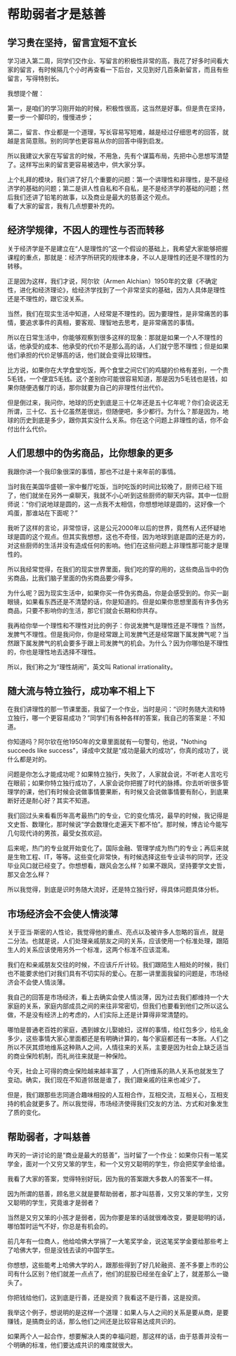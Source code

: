 # 帮助弱者才是慈善
## 学习贵在坚持，留言宜短不宜长
学习进入第二周，同学们交作业、写留言的积极性非常的高，我花了好多时间看大家的留言，有时候隔几个小时再查看一下后台，又见到好几百条新留言，而且有些留言，写得特别长。

我想提个醒：

第一，是咱们的学习刚开始的时候，积极性很高，这当然是好事。但是贵在坚持，要一步一个脚印的，慢慢进步；

第二，留言、作业都是一个道理，写长容易写短难，越是经过仔细思考的回答，就越是言简意赅。别的同学也更容易从你的回答中得到启发。

所以我建议大家在写留言的时候，不用急，先有个谋篇布局，先把中心思想写清楚了。这样写出来的留言更容易被选中，供大家分享。

上个礼拜的模块，我们讲了好几个重要的问题：第一个讲理性和非理性，是不是经济学的基础的问题；第二是讲人性自私和不自私，是不是经济学的基础的问题；然后我们还讲了铅笔的故事，以及商业是最大的慈善这个观点。<br>看了大家的留言，我有几点想要补充的。

## 经济学规律，不因人的理性与否而转移
 关于经济学是不是建立在“人是理性的”这一个假设的基础上，我希望大家能够把握课程的重点，那就是：经济学所研究的规律本身，不以人是理性的还是不理性的为转移。

正是因为这样，我们才说，阿尔钦（Armen Alchian）1950年的文章《不确定性，进化和经济理论》，给经济学找到了一个非常坚实的基础，因为人具体是理性还是不理性的，跟它没关系。

当然，我们在现实生活中知道，人经常是不理性的。因为要理性，是非常痛苦的事情，要追求事件的真相，要客观、理智地去思考，是非常痛苦的事情。

所以在日常生活中，你能够观察到很多这样的现象：那就是如果一个人不理性的话，他承受的成本、他承受的代价不是那么高的话，人们就宁愿不理性；但是如果他们承担的代价足够高的话，他们就会变得比较理性。

比方说，如果你在大学食堂吃饭，两个食堂之间它们的鸡腿的价格有差别，一个贵5毛钱，一个便宜5毛钱。这个差别你可能很容易知道，那是因为5毛钱也是钱，如果你随便选餐厅的话，那你就要为自己的非理性付出代价。

但是倒过来，我问你，地球的历史到底是三十亿年还是五十亿年呢？你们会说这无所谓，三十亿、五十亿虽然差很远，但随便吧，多少都行。为什么？那是因为，地球的历史到底是多少，跟你其实没什么关系。你在这个问题上非理性的话，你不会付出什么代价。
## 人们思想中的伪劣商品，比你想象的更多
我跟你讲一个我印象很深的事情，那也不过是十来年前的事情。

当时我在美国华盛顿一家中餐厅吃饭，当时吃饭的时间比较晚了，厨师已经下班了，他们就坐在另外一桌聊天，我就不小心听到这些厨师的聊天内容。其中一位厨师说：“你们说地球是圆的，这一点我不太相信，你想想地球是圆的，这好像一个鸡蛋，那谁站在下面呢？”

我听了这样的言论，非常惊讶，这是公元2000年以后的世界，竟然有人还怀疑地球是圆的这个观点。但其实我想想，这也不奇怪，因为地球到底是圆的还是方的，对这些厨师的生活并没有造成任何的影响。他们在这些问题上非理性那可能才是理性的。

所以我经常觉得，在我们的现实世界里面，我们吃的穿的用的，这些商品当中的伪劣商品，比我们脑子里面的伪劣商品要少得多。

为什么呢？因为现实生活中，如果你买一件伪劣商品，你是会感受到的。你买一副眼镜，如果看东西还是不清楚的话，你是知道的。但是如果你思想里面有许多伪劣商品，只要不影响你的生活，那它们就会长期和你共存。

我再给你举一个理性和不理性对比的例子：你说发脾气是理性还是不理性？当然，发脾气不理性。但是我问你，你是经常跟上司发脾气还是经常跟下属发脾气呢？当然跟下属发脾气的机会要多于跟上司发脾气的机会。为什么？因为你哪怕是不理性的，你也是理性地去选择不理性。

所以，我们称之为“理性胡闹”，英文叫 Rational irrationality。
## 随大流与特立独行，成功率不相上下
在我们讲理性的那一节课里面，我留了一个作业，当时是问：“识时务随大流和特立独行，哪一个更容易成功？”同学们有各种各样的答案，我自己的答案是：不知道。

你知道吗？阿尔钦在他1950年的文章里面就有一句警句，他说，"Nothing succeeds like success"，译成中文就是“成功是最大的成功”，你真的成功了，说什么都是对的。

问题是你怎么才能成功呢？如果特立独行，失败了，人家就会说，不听老人言吃亏在眼前；如果你特立独行成功了，人家会说你把握了时代的脉搏。你去听听很多管理学的课，他们有时候会说做事情要果断，有时候又会说做事情要有耐心，到底果断好还是耐心好？其实不知道。

我们回过头来看看历年高考最热门的专业，它的变化情况，最早的时候，我记得是文史哲、数理化，那时候说“学会数理化走遍天下都不怕”。那时候，博古论今能写几句现代诗的男孩，最受女孩欢迎。

后来呢，热门的专业就开始变化了。国际金融、管理学成为热门的专业；再后来就是生物工程、IT，等等。这些变化非常快，有时候选择这些专业读书的同学，还没毕业风口就已经变了。你想想看，跟风会怎么样？如果不跟风，坚持要学文史哲，那又会怎么样？

所以我觉得，到底是识时务随大流好，还是特立独行好，得具体问题具体分析。
## 市场经济会不会使人情淡薄
关于亚当·斯密的人性论，我觉得他的重点、亮点以及被许多人忽略的盲点，就是二分法。也就是说，人们处理亲戚朋友之间的关系，应该使用一个标准处理，跟陌生人的关系应该使用另外一个标准，这两个标准不应该混淆。

我们在和亲戚朋友交往的时候，不应该斤斤计较。我们跟陌生人相处的时候，我们也不能要求他们对我们具有不切实际的爱心。在那一讲里面我留的问题是，市场经济会不会使人情淡薄。

我自己的回答是市场经济，看上去确实会使人情淡薄，因为过去我们都维持一个大家庭的关系，家庭内部成员之间的来往非常密切，但我们也要看到他们之所以这么做，不是没有经济上的考虑的，人们实际上还是计算得非常清楚的。

哪怕是普通老百姓的家庭，遇到嫁女儿娶媳妇，这样的事情，给红包多少，给礼金多少，这些事情大家心里面都还是有明确计算的，每个家庭都还有一本账。人们之所以不厌其烦地维系这种熟人之间，人情往来的关系，主要是因为社会上缺乏适当的商业保险机制，而礼尚往来就是一种保险。

今天，社会上可得的商业保险越来越丰富了 ，人们所维系的熟人关系也就发生了变动。确实，我们现在不知道邻居是谁了，我们跟亲戚的往来也减少了。

但是，我们跟那些志同道合趣味相投的人互相合作，互相交流，互相关心，互相支持的机会就更多了。所以我觉得，市场经济使得我们交友的方法、方式和对象发生了质的变化。
## 帮助弱者，才叫慈善
昨天的一讲讨论的是“商业是最大的慈善”，当时留了一个作业：如果你只有一笔奖学金，面对一个又穷又笨的学生，和一个又穷又聪明的学生，你会把奖学金给谁。

我看了大家的答案，觉得特别好玩，因为我的答案跟大多数人的答案不一样。

因为所谓的慈善，顾名思义就是要帮助弱者，那才叫慈善，又穷又笨的学生，又穷又聪明的学生，究竟谁才是弱者？

当然是又穷又笨的小孩才是弱者，因为你要是笨的话就很难改变，要是聪明的话，哪怕暂时运气不好，你总是有机会的。

前几年有一位商人，他给哈佛大学捐了一大笔奖学金，说这笔奖学金要给那些考上了哈佛大学，但是没钱去读的中国学生。

你想想，这些能考上哈佛大学的人，跟那些得到了好几轮融资、差不多要上市的公司有什么区别？他们就差一点点了，他们的屁股已经坐在金矿上了，就差那么一锄头了。

你把钱给他们，这到底是行善，还是投资？我看这不是行善，这是投资。

我举这个例子，想说明的是这样一个道理：如果人与人之间的关系是要从商，是要赚钱，是搞商业的话，那么他们之间还是比较容易达成共识的。

如果两个人一起合作，想要解决人类的幸福问题，那这样的话，由于慈善并没有一个明确的标准，他们要达成共识的难度就很大。